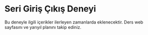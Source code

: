 # Seri Giriş Çıkış Deneyi

Bu deneyle ilgili içerikler ilerleyen zamanlarda eklenecektir. Ders web sayfasını ve yarıyıl planını takip ediniz.
